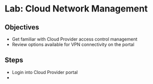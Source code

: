 # Lab: Cloud Network Management

## Objectives

* Get familiar with Cloud Provider access control management
* Review options available for VPN connectivity on the portal

## Steps

* Login into Cloud Provider portal
* 